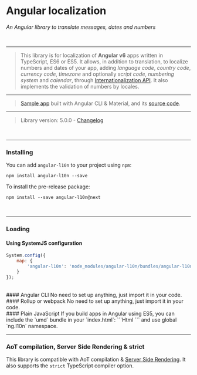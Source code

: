 # Angular localization
_An Angular library to translate messages, dates and numbers_

<br>

---

> This library is for localization of **Angular v6** apps written in TypeScript, ES6 or ES5. 
It allows, in addition to translation, to localize numbers and dates of your app, adding _language code_, _country code_, _currency code_, _timezone_ and optionally _script code_, _numbering system_ and _calendar_, through [Internationalization API](spec/configuration.md#intl-api). It also implements the validation of numbers by locales.

---

> [Sample app](http://robisim74.github.io/angular-l10n-sample) built with Angular CLI & Material, and its [source code](https://github.com/robisim74/angular-l10n-sample).

---

> Library version: 5.0.0 - [Changelog](https://github.com/robisim74/angular-l10n/releases) 

<br>

---

### Installing
You can add `angular-l10n` to your project using `npm`:
```Shell
npm install angular-l10n --save 
```
To install the pre-release package:
```Shell
npm install --save angular-l10n@next
```

<br>

---

### Loading
#### Using SystemJS configuration
```JavaScript
System.config({
    map: {
        'angular-l10n': 'node_modules/angular-l10n/bundles/angular-l10n.umd.js'
    }
});
```
<br>
#### Angular CLI
No need to set up anything, just import it in your code.

<br>
#### Rollup or webpack
No need to set up anything, just import it in your code.

<br>
#### Plain JavaScript
If you build apps in Angular using ES5, you can include the `umd` bundle in your `index.html`:
```Html
<script src="node_modules/angular-l10n/bundles/angular-l10n.umd.js"></script>
```
and use global `ng.l10n` namespace.

<br>

---

### AoT compilation, Server Side Rendering & strict
This library is compatible with AoT compilation & [Server Side Rendering](quick-start/#appendix-d-using-angular-universal). It also supports the `strict` TypeScript compiler option.
